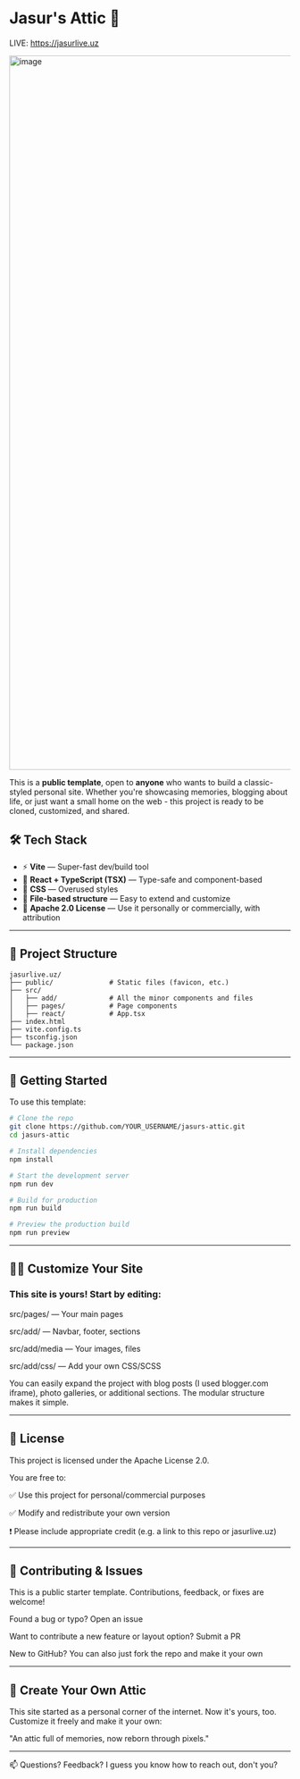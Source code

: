 # Jasur's Attic 🧳

LIVE: https://jasurlive.uz

<img width="2532" height="1279" alt="image" src="https://github.com/user-attachments/assets/3037d9d9-1bbb-4208-b4a9-cfa4e6faa242" />

This is a **public template**, open to **anyone** who wants to build a classic-styled personal site. Whether you're showcasing memories, blogging about life, or just want a small home on the web - this project is ready to be cloned, customized, and shared.

## 🛠️ Tech Stack

- ⚡ **Vite** — Super-fast dev/build tool
- 🧠 **React + TypeScript (TSX)** — Type-safe and component-based
- 🎨 **CSS** — Overused styles
- 📁 **File-based structure** — Easy to extend and customize
- 🧾 **Apache 2.0 License** — Use it personally or commercially, with attribution

---

## 📂 Project Structure

```
jasurlive.uz/
├── public/              # Static files (favicon, etc.)
├── src/
│   ├── add/             # All the minor components and files
│   ├── pages/           # Page components
│   ├── react/           # App.tsx
├── index.html
├── vite.config.ts
├── tsconfig.json
└── package.json
```

---

## 🚀 Getting Started

To use this template:

```bash
# Clone the repo
git clone https://github.com/YOUR_USERNAME/jasurs-attic.git
cd jasurs-attic

# Install dependencies
npm install

# Start the development server
npm run dev

# Build for production
npm run build

# Preview the production build
npm run preview
```

---

## 🧑‍💻 Customize Your Site

### This site is yours! Start by editing:

src/pages/ — Your main pages

src/add/ — Navbar, footer, sections

src/add/media — Your images, files

src/add/css/ — Add your own CSS/SCSS

You can easily expand the project with blog posts (I used blogger.com iframe), photo galleries, or additional sections. The modular structure makes it simple.

---

## 📜 License

This project is licensed under the Apache License 2.0.

You are free to:

✅ Use this project for personal/commercial purposes

✅ Modify and redistribute your own version

❗ Please include appropriate credit (e.g. a link to this repo or jasurlive.uz)

---

## 🤝 Contributing & Issues

This is a public starter template. Contributions, feedback, or fixes are welcome!

Found a bug or typo? Open an issue

Want to contribute a new feature or layout option? Submit a PR

New to GitHub? You can also just fork the repo and make it your own

---

## 🧳 Create Your Own Attic

This site started as a personal corner of the internet. Now it's yours, too. Customize it freely and make it your own:

"An attic full of memories, now reborn through pixels."

---

📫 Questions? Feedback? I guess you know how to reach out, don't you?
